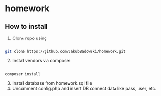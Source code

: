 # homework

## How to install
1. Clone repo using 
```bash

git clone https://github.com/JakubBadowski/homework.git

```
2. Install vendors via composer
```bash

composer install

```
3. Install database from homework.sql file
4. Uncomment config.php and insert DB connect data like pass, user, etc.